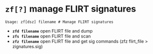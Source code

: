 <!-- TITLE: zf -->

#  **`zf[?]`** manage FLIRT signatures


```text
Usage: zf[dsz] filename # Manage FLIRT signatures
```


- **`zfd filename`** open FLIRT file and dump
- **`zfs filename`** open FLIRT file and scan
- **`zfz filename`** open FLIRT file and get sig commands (zfz flirt_file > zignatures.sig)